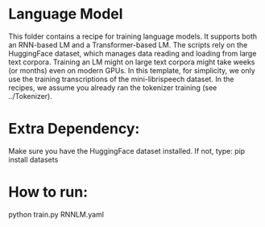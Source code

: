 # Language Model
This folder contains a recipe for training language models.
It supports both an RNN-based LM and a Transformer-based LM. 
The scripts rely on the HuggingFace dataset, which manages data reading and loading from large text corpora. 
Training an LM might on large text corpora might take weeks (or months) even on modern GPUs. In this template, for simplicity, we only use the training transcriptions of the mini-librispeech dataset.  In the recipes, we assume you
already ran the tokenizer training (see ../Tokenizer).

# Extra Dependency:
Make sure you have the HuggingFace dataset installed. If not, type:
pip install datasets

# How to run:
python train.py RNNLM.yaml
